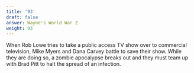 ```yaml
---
title: '93'
draft: false
answer: Wayne's World War Z
weight: 93
---
```

When Rob Lowe tries to take a public access TV show over to commercial television, Mike Myers and Dana Carvey battle to save their show. While they are doing so, a zombie apocalypse breaks out and they must team up with Brad Pitt to halt the spread of an infection.